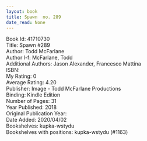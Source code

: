 ```yaml
---
layout: book
title: Spawn  no. 289
date_read: None
---
```


Book Id: 41710730<br />
Title: Spawn #289<br />
Author: Todd McFarlane<br />
Author l-f: McFarlane, Todd<br />
Additional Authors: Jason Alexander, Francesco Mattina<br />
ISBN: <br />
My Rating: 0<br />
Average Rating: 4.20<br />
Publisher: Image - Todd McFarlane Productions<br />
Binding: Kindle Edition<br />
Number of Pages: 31<br />
Year Published: 2018<br />
Original Publication Year: <br />
Date Added: 2020/04/02<br />
Bookshelves: kupka-wstydu<br />
Bookshelves with positions: kupka-wstydu (#1163)<br />

